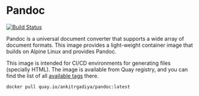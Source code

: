 # Pandoc

[![Build Status](https://drone.argd.in/api/badges/containers/pandoc/status.svg)](https://drone.argd.in/containers/pandoc)

Pandoc is a universal document converter that supports a wide array of document
formats. This image provides a light-weight container image that builds on
Alpine Linux and provides Pandoc.

This image is intended for CI/CD environments for generating files (specially
HTML). The image is available from Quay registry, and you can find the list of
all [available tags](https://quay.io/repository/ankitrgadiya/pandoc?tab=tags)
there.

``` bash
docker pull quay.io/ankitrgadiya/pandoc:latest
```
